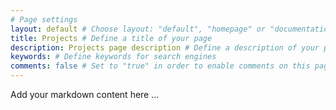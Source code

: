 ```yaml
---
# Page settings
layout: default # Choose layout: "default", "homepage" or "documentation-archive"
title: Projects # Define a title of your page
description: Projects page description # Define a description of your page
keywords: # Define keywords for search engines
comments: false # Set to "true" in order to enable comments on this page. Make sure you properly setup "disqus_forum_shortname" variable in "_config.yml"
---
```


Add your markdown content here ...
